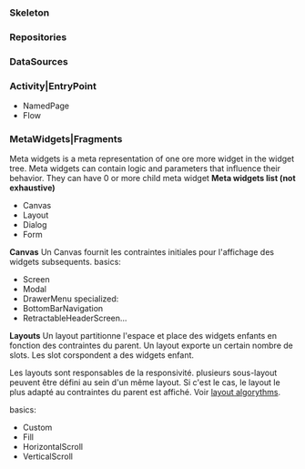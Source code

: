 ### Skeleton

### Repositories

### DataSources

### Activity|EntryPoint
- NamedPage
- Flow

### MetaWidgets|Fragments
Meta widgets is a meta representation of one ore more widget in the widget tree.
Meta widgets can contain logic and parameters that influence their behavior.
They can have 0 or more child meta widget 
**Meta widgets list (not exhaustive)**
- Canvas
- Layout
- Dialog
- Form

**Canvas**
Un Canvas fournit les contraintes initiales pour l'affichage des widgets subsequents.
basics:
  - Screen
  - Modal
  - DrawerMenu
specialized:
  - BottomBarNavigation
  - RetractableHeaderScreen...

**Layouts**
Un layout partitionne l'espace et place des widgets enfants en fonction des contraintes du parent.
Un layout exporte un certain nombre de slots. Les slot corspondent a des widgets enfant.

Les layouts sont responsables de la responsivité.
plusieurs sous-layout peuvent être défini au sein d'un même layout. Si c'est le cas, le layout le plus adapté au contraintes du parent est affiché. Voir [layout algorythms]().

basics:
  - Custom
  - Fill
  - HorizontalScroll
  - VerticalScroll
